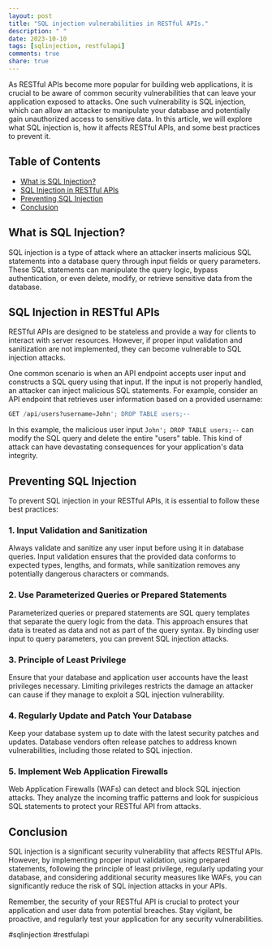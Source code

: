 ```yaml
---
layout: post
title: "SQL injection vulnerabilities in RESTful APIs."
description: " "
date: 2023-10-10
tags: [sqlinjection, restfulapi]
comments: true
share: true
---
```


As RESTful APIs become more popular for building web applications, it is crucial to be aware of common security vulnerabilities that can leave your application exposed to attacks. One such vulnerability is SQL injection, which can allow an attacker to manipulate your database and potentially gain unauthorized access to sensitive data. In this article, we will explore what SQL injection is, how it affects RESTful APIs, and some best practices to prevent it.

## Table of Contents

- [What is SQL Injection?](#what-is-sql-injection)
- [SQL Injection in RESTful APIs](#sql-injection-in-restful-apis)
- [Preventing SQL Injection](#preventing-sql-injection)
- [Conclusion](#conclusion)

## What is SQL Injection?
SQL injection is a type of attack where an attacker inserts malicious SQL statements into a database query through input fields or query parameters. These SQL statements can manipulate the query logic, bypass authentication, or even delete, modify, or retrieve sensitive data from the database.

## SQL Injection in RESTful APIs
RESTful APIs are designed to be stateless and provide a way for clients to interact with server resources. However, if proper input validation and sanitization are not implemented, they can become vulnerable to SQL injection attacks.

One common scenario is when an API endpoint accepts user input and constructs a SQL query using that input. If the input is not properly handled, an attacker can inject malicious SQL statements. For example, consider an API endpoint that retrieves user information based on a provided username:

```python
GET /api/users?username=John'; DROP TABLE users;--
```

In this example, the malicious user input `John'; DROP TABLE users;--` can modify the SQL query and delete the entire "users" table. This kind of attack can have devastating consequences for your application's data integrity.

## Preventing SQL Injection
To prevent SQL injection in your RESTful APIs, it is essential to follow these best practices:

### 1. Input Validation and Sanitization
Always validate and sanitize any user input before using it in database queries. Input validation ensures that the provided data conforms to expected types, lengths, and formats, while sanitization removes any potentially dangerous characters or commands.

### 2. Use Parameterized Queries or Prepared Statements
Parameterized queries or prepared statements are SQL query templates that separate the query logic from the data. This approach ensures that data is treated as data and not as part of the query syntax. By binding user input to query parameters, you can prevent SQL injection attacks.

### 3. Principle of Least Privilege
Ensure that your database and application user accounts have the least privileges necessary. Limiting privileges restricts the damage an attacker can cause if they manage to exploit a SQL injection vulnerability.

### 4. Regularly Update and Patch Your Database
Keep your database system up to date with the latest security patches and updates. Database vendors often release patches to address known vulnerabilities, including those related to SQL injection.

### 5. Implement Web Application Firewalls
Web Application Firewalls (WAFs) can detect and block SQL injection attacks. They analyze the incoming traffic patterns and look for suspicious SQL statements to protect your RESTful API from attacks.

## Conclusion
SQL injection is a significant security vulnerability that affects RESTful APIs. However, by implementing proper input validation, using prepared statements, following the principle of least privilege, regularly updating your database, and considering additional security measures like WAFs, you can significantly reduce the risk of SQL injection attacks in your APIs.

Remember, the security of your RESTful API is crucial to protect your application and user data from potential breaches. Stay vigilant, be proactive, and regularly test your application for any security vulnerabilities.

#sqlinjection #restfulapi